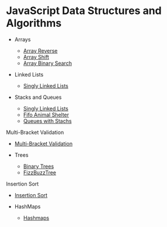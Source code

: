 # JavaScript Data Structures and Algorithms

- Arrays
  - [Array Reverse](javascript/arrays/arrayReverse/README.md)
  - [Array Shift](javascript/arrays/arrayShift/README.md)
  - [Array Binary Search](javascript/arrays/arrayBinarySearch/README.md)

- Linked Lists
  - [Singly Linked Lists](javascript/linkedList/linkedList/README.md)

- Stacks and Queues
  - [Singly Linked Lists](javascript/stacksAndQueues/README.md)
  - [Fifo Animal Shelter](javascript/stacksAndQueues/fifoAnimalShelter/README.md)
  - [Queues with Stachs](javascript/stacksAndQueues/queueWithStacks/README.md)
  
Multi-Bracket Validation
- [Multi-Bracket Validation](javascript/multiBracketValidation/README.md)

- Trees
  - [Binary Trees](javascript/tree/README.md)
  - [FizzBuzzTree](javascript/fizzBuzzTree/README.md)

Insertion Sort
- [Insertion Sort](javascript/insertionSort/README.md)

- HashMaps
  - [Hashmaps](javascript/hashtable/README.md)
